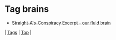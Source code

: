 <!--
title: Tag brains
date: 2020-06-28T15:26:59.105Z
tags:
-->
# Tag brains

 * [Straight-A's-Conspiracy Excerpt - our fluid brain](69699801011.md)

| [Tags](tags.md) | [Top](index.md) |
